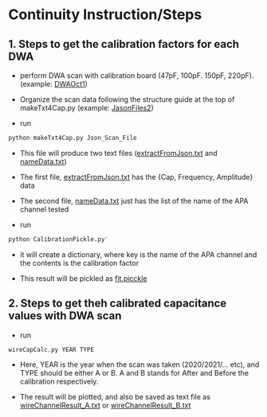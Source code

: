 # Continuity Instruction/Steps 

## 1. Steps to get the calibration factors for each DWA
* perform DWA scan with calibration board (47pF, 100pF. 150pF, 220pF). (example: [DWAOct1](https://github.com/dunewires/ElectricalMethod/tree/development/Continuity/DWAOct1))

* Organize the scan data following the structure guide at the top of makeTxt4Cap.py (example: [JasonFiles2](https://github.com/dunewires/ElectricalMethod/tree/development/Continuity/JsonFiles2)) 

* run 
```bash
python makeTxt4Cap.py Json_Scan_File
```

* This file will produce two text files ([extractFromJson.txt](https://github.com/dunewires/ElectricalMethod/blob/development/Continuity/extractFromJson.txt) and [nameData.txt](https://github.com/dunewires/ElectricalMethod/blob/development/Continuity/nameData.txt))

* The first file, [extractFromJson.txt](https://github.com/dunewires/ElectricalMethod/blob/development/Continuity/extractFromJson.txt) has the {Cap, Frequency, Amplitude} data 

* The second file, [nameData.txt](https://github.com/dunewires/ElectricalMethod/blob/development/Continuity/nameData.txt) just has the list of the name of the APA channel tested 

* run 
```bash
python CalibrationPickle.py' 
```

* it will create a dictionary, where key is the name of the APA channel and the contents is the calibration factor

* This result will be pickled as [fit.picckle](https://github.com/dunewires/ElectricalMethod/blob/development/Continuity/fit.pickle)

## 2. Steps to get theh calibrated capacitance values with DWA scan 
* run 
```bash
wireCapCalc.py YEAR TYPE
```

* Here, YEAR is the year when the scan was taken (2020/2021/... etc), and TYPE should be either A or B. A and B stands for After and Before the calibration respectively. 

* The result will be plotted, and also be saved as text file as  [wireChannelResult_A.txt](https://github.com/dunewires/ElectricalMethod/blob/development/Continuity/wireChannelResult_A.txt) or [wireChannelResult_B.txt](https://github.com/dunewires/ElectricalMethod/blob/development/Continuity/wireChannelResult_B.txt)
 
